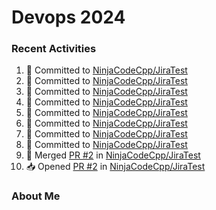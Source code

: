 # Devops 2024
### Recent Activities
<!--START_SECTION:activity-->
1. 📝 Committed to [NinjaCodeCpp/JiraTest](https://github.com/NinjaCodeCpp/JiraTest/commit/8f5a1c8d71e2492c8c5f5f3e5c009e6921779068)
2. 📝 Committed to [NinjaCodeCpp/JiraTest](https://github.com/NinjaCodeCpp/JiraTest/commit/ee998ca2d1f2b1d7a94cf42e83d123626d2dec99)
3. 📝 Committed to [NinjaCodeCpp/JiraTest](https://github.com/NinjaCodeCpp/JiraTest/commit/60f5e25d6b806333cd07f539ab69ee5e59c79104)
4. 📝 Committed to [NinjaCodeCpp/JiraTest](https://github.com/NinjaCodeCpp/JiraTest/commit/3bc1826a819ef237dcd712f8da92e5c5c397cb40)
5. 📝 Committed to [NinjaCodeCpp/JiraTest](https://github.com/NinjaCodeCpp/JiraTest/commit/ec62b8479446dc30d4fbeb8d8255351d708e6576)
6. 📝 Committed to [NinjaCodeCpp/JiraTest](https://github.com/NinjaCodeCpp/JiraTest/commit/801dbd1dec6aaab50c5bdd472adfa5d67eb96c56)
7. 📝 Committed to [NinjaCodeCpp/JiraTest](https://github.com/NinjaCodeCpp/JiraTest/commit/9ce1bad5e55fa2496681afbaedf35650bbcba2ce)
8. 📝 Committed to [NinjaCodeCpp/JiraTest](https://github.com/NinjaCodeCpp/JiraTest/commit/920ce24c6cb36e7dae8e5a839605c07c1077f66a)
9. 🔀 Merged [PR #2](https://github.com/NinjaCodeCpp/JiraTest/pull/2) in [NinjaCodeCpp/JiraTest](https://github.com/NinjaCodeCpp/JiraTest)
10. 📥 Opened [PR #2](https://github.com/NinjaCodeCpp/JiraTest/pull/2) in [NinjaCodeCpp/JiraTest](https://github.com/NinjaCodeCpp/JiraTest)
<!--END_SECTION:activity-->

### About Me
<!-- MYLINKS:START -->
<!-- MYLINKS:END -->
